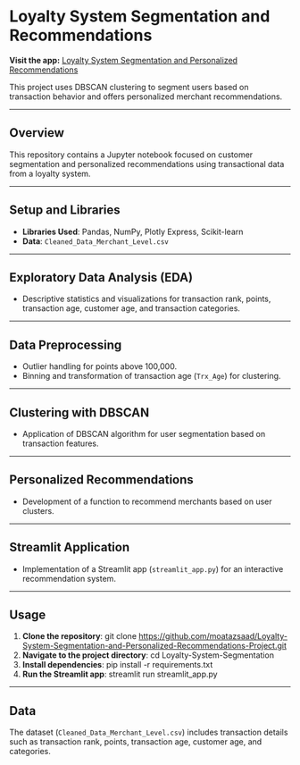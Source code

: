 # Loyalty System Segmentation and Recommendations

**Visit the app:** [Loyalty System Segmentation and Personalized Recommendations](loyalty-system-segmentation-and-personalized-recommendations-p.streamlit.app)

This project uses DBSCAN clustering to segment users based on transaction behavior and offers personalized merchant recommendations.

---

## Overview

This repository contains a Jupyter notebook focused on customer segmentation and personalized recommendations using transactional data from a loyalty system.

---

## Setup and Libraries

- **Libraries Used**: Pandas, NumPy, Plotly Express, Scikit-learn
- **Data**: `Cleaned_Data_Merchant_Level.csv`

---

## Exploratory Data Analysis (EDA)

- Descriptive statistics and visualizations for transaction rank, points, transaction age, customer age, and transaction categories.

---

## Data Preprocessing

- Outlier handling for points above 100,000.
- Binning and transformation of transaction age (`Trx_Age`) for clustering.

---

## Clustering with DBSCAN

- Application of DBSCAN algorithm for user segmentation based on transaction features.

---

## Personalized Recommendations

- Development of a function to recommend merchants based on user clusters.

---

## Streamlit Application

- Implementation of a Streamlit app (`streamlit_app.py`) for an interactive recommendation system.

---

## Usage

1. **Clone the repository**: git clone https://github.com/moatazsaad/Loyalty-System-Segmentation-and-Personalized-Recommendations-Project.git
2. **Navigate to the project directory**: cd Loyalty-System-Segmentation
3. **Install dependencies**: pip install -r requirements.txt
4. **Run the Streamlit app**: streamlit run streamlit_app.py
---

## Data

The dataset (`Cleaned_Data_Merchant_Level.csv`) includes transaction details such as transaction rank, points, transaction age, customer age, and categories.







